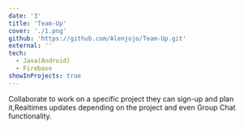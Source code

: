 ```yaml
---
date: '3'
title: 'Team-Up'
cover: './1.png'
github: 'https://github.com/Alenjojo/Team-Up.git'
external: ''
tech:
  - Java(Android)
  - Firebase
showInProjects: true
---
```


Collaborate to work on a specific project they can sign-up and plan it,Realtimes updates depending on the project and even Group Chat functionality.
